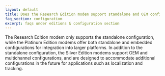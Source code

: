 ```yaml
---
layout: default
title: Does the Research Edition modem support standalone and OEM configuration?
faq_section: configuration
excerpt: faqs under editions & configuration section
---
```


The Research Edition modem only supports the standalone configuration, while the Platinum Edition modems offer both standalone and embedded configurations for integration into larger platforms. In addition to the standalone configuration, the Silver Edition modems support OEM and multichannel configurations, and are designed to accommodate additional configurations in the future for applications such as localization and tracking.